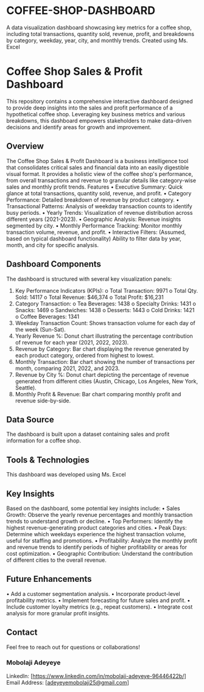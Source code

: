 # COFFEE-SHOP-DASHBOARD
A data visualization dashboard showcasing key metrics for a coffee shop, including total transactions, quantity sold, revenue, profit, and breakdowns by category, weekday, year, city, and monthly trends. Created using Ms. Excel

# Coffee Shop Sales & Profit Dashboard
This repository contains a comprehensive interactive dashboard designed to provide deep insights into the sales and profit performance of a hypothetical coffee shop. Leveraging key business metrics and various breakdowns, this dashboard empowers stakeholders to make data-driven decisions and identify areas for growth and improvement.

## Overview
The Coffee Shop Sales & Profit Dashboard is a business intelligence tool that consolidates critical sales and financial data into an easily digestible visual format. It provides a holistic view of the coffee shop's performance, from overall transactions and revenue to granular details like category-wise sales and monthly profit trends.
Features
•	Executive Summary: Quick glance at total transactions, quantity sold, revenue, and profit.
•	Category Performance: Detailed breakdown of revenue by product category.
•	Transactional Patterns: Analysis of weekday transaction counts to identify busy periods.
•	Yearly Trends: Visualization of revenue distribution across different years (2021-2023).
•	Geographic Analysis: Revenue insights segmented by city.
•	Monthly Performance Tracking: Monitor monthly transaction volume, revenue, and profit.
•	Interactive Filters: (Assumed, based on typical dashboard functionality) Ability to filter data by year, month, and city for specific analysis.

## Dashboard Components
The dashboard is structured with several key visualization panels:
1.	Key Performance Indicators (KPIs):
o	Total Transaction: 9971
o	Total Qty. Sold: 14117
o	Total Revenue: $46,374
o	Total Profit: $16,231
2.	Category Transaction:
o	Tea Beverages: 1438
o	Specialty Drinks: 1431
o	Snacks: 1469
o	Sandwiches: 1438
o	Desserts: 1443
o	Cold Drinks: 1421
o	Coffee Beverages: 1341
3.	Weekday Transaction Count: Shows transaction volume for each day of the week (Sun-Sat).
4.	Yearly Revenue %: Donut chart illustrating the percentage contribution of revenue for each year (2021, 2022, 2023).
5.	Revenue by Category: Bar chart displaying the revenue generated by each product category, ordered from highest to lowest.
6.	Monthly Transaction: Bar chart showing the number of transactions per month, comparing 2021, 2022, and 2023.
7.	Revenue by City %: Donut chart depicting the percentage of revenue generated from different cities (Austin, Chicago, Los Angeles, New York, Seattle).
8.	Monthly Profit & Revenue: Bar chart comparing monthly profit and revenue side-by-side.

## Data Source
The dashboard is built upon a dataset containing sales and profit information for a coffee shop. 

## Tools & Technologies
This dashboard was developed using Ms. Excel

## Key Insights
Based on the dashboard, some potential key insights include:
•	Sales Growth: Observe the yearly revenue percentages and monthly transaction trends to understand growth or decline.
•	Top Performers: Identify the highest revenue-generating product categories and cities.
•	Peak Days: Determine which weekdays experience the highest transaction volume, useful for staffing and promotions.
•	Profitability: Analyze the monthly profit and revenue trends to identify periods of higher profitability or areas for cost optimization.
•	Geographic Contribution: Understand the contribution of different cities to the overall revenue.

## Future Enhancements
•	Add a customer segmentation analysis.
•	Incorporate product-level profitability metrics.
•	Implement forecasting for future sales and profit.
•	Include customer loyalty metrics (e.g., repeat customers).
•	Integrate cost analysis for more granular profit insights.

## Contact
Feel free to reach out for questions or collaborations!
### Mobolaji Adeyeye
LinkedIn: [https://www.linkedin.com/in/mobolaji-adeyeye-96446422b/]
Email Address: [adeyeyemobolaji25@gmail.com]
